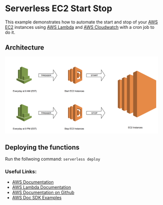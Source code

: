 # Serverless EC2 Start Stop

This example demonstrates how to automate the start and stop of your [AWS EC2](https://aws.amazon.com/ec2/) instances using  [AWS Lambda](https://aws.amazon.com/lambda/) and [AWS Cloudwatch](https://aws.amazon.com/cloudwatch/) with a cron job to do it.

## Architecture
![architecture](https://github.com/VivekBhat/serverless-ec2-start-stop/blob/master/architecture.png?raw=true)

## Deploying the functions

Run the follwoing command: `serverless deploy`

### Useful Links:

* [AWS Documentation](https://aws.amazon.com/documentation/)
* [AWS Lambda Documentation](https://docs.aws.amazon.com/lambda/latest/dg/welcome.html)
* [AWS Documentation on Github](https://github.com/awsdocs)
* [AWS Doc SDK Examples](https://github.com/awsdocs/aws-doc-sdk-examples)
